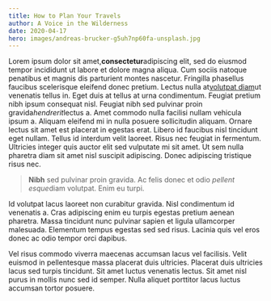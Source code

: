 ```yaml
---
title: How to Plan Your Travels
author: A Voice in the Wilderness
date: 2020-04-17
hero: images/andreas-brucker-g5uh7np60fa-unsplash.jpg
---
```

<!--StartFragment-->

Lorem ipsum dolor sit amet,**consectetur**adipiscing elit, sed do eiusmod tempor incididunt ut labore et dolore magna aliqua. Cum sociis natoque penatibus et magnis dis parturient montes nascetur. Fringilla phasellus faucibus scelerisque eleifend donec pretium. Lectus nulla at[volutpat diam](https://pedantic-volhard-4b8019.netlify.app/google.com)ut venenatis tellus in. Eget duis at tellus at urna condimentum. Feugiat pretium nibh ipsum consequat nisl. Feugiat nibh sed pulvinar proin gravida*hendrerit*lectus a. Amet commodo nulla facilisi nullam vehicula ipsum a. Aliquam eleifend mi in nulla posuere sollicitudin aliquam. Ornare lectus sit amet est placerat in egestas erat. Libero id faucibus nisl tincidunt eget nullam. Tellus id interdum velit laoreet. Risus nec feugiat in fermentum. Ultricies integer quis auctor elit sed vulputate mi sit amet. Ut sem nulla pharetra diam sit amet nisl suscipit adipiscing. Donec adipiscing tristique risus nec.

> **Nibh** sed pulvinar proin gravida. Ac felis donec et odio *pellent esque*diam volutpat. Enim eu turpi.

Id volutpat lacus laoreet non curabitur gravida. Nisl condimentum id venenatis a. Cras adipiscing enim eu turpis egestas pretium aenean pharetra. Massa tincidunt nunc pulvinar sapien et ligula ullamcorper malesuada. Elementum tempus egestas sed sed risus. Lacinia quis vel eros donec ac odio tempor orci dapibus.

Vel risus commodo viverra maecenas accumsan lacus vel facilisis. Velit euismod in pellentesque massa placerat duis ultricies. Placerat duis ultricies lacus sed turpis tincidunt. Sit amet luctus venenatis lectus. Sit amet nisl purus in mollis nunc sed id semper. Nulla aliquet porttitor lacus luctus accumsan tortor posuere.

<!--EndFragment-->